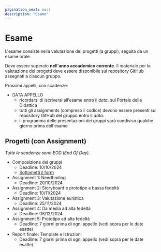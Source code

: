 ```yaml
---
pagination_next: null
description: "Esame"
---
```


# Esame

L'esame consiste nella valutazione dei progetti (a gruppi), seguita da un esame orale.

Deve essere superato **nell'anno accademico corrente**. Il materiale per la valutazione dei progetti deve essere disponibile sui repository GitHub assegnati a ciascun gruppo.

Prossimi appelli, con scadenze:

- DATA APPELLO 
    - ricordarsi di iscriversi all'esame entro il *data*, sul Portale della Didattica
    - tutti gli assignments (compreso il codice) devono essere presenti sui repository GitHub del gruppo entro il *data*.
    - il programma delle presentazioni dei gruppi sarà condiviso qualche giorno prima dell'esame

## Progetti (con Assignment)

*Tutte le scadenze sono EOD (End Of Day).*

- Composizione dei gruppi
  - Deadline: 10/10/2024
  - [Sottometti il form](https://forms.gle/GwyftpZkcNAk8zYi7)
- Assignment 1: Needfinding
  - Deadline: 20/10/2024
- Assignment 2: Storyboard e prototipo a bassa fedeltà
  - Deadline: 10/11/2024
- Assignment 3: Valutazione euristica
  - Deadline: 25/11/2024
- Assignment 4: Da media ad alta fedeltà
  - Deadline: 08/12/2024
- Assignment 5: Prototipo ad alta fedeltà
  - Deadline: 7 giorni prima di ogni appello (vedi sopra per le date esatte)  
- Report finale: Template e Istruzioni
  - Deadline: 7 giorni prima di ogni appello (vedi sopra per le date esatte) 

